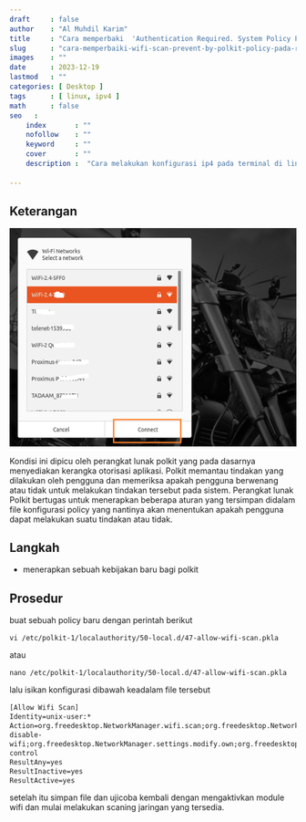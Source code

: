 ```yaml
---
draft     : false
author    : "Al Muhdil Karim"
title     : "Cara memperbaki  'Authentication Required. System Policy Prevents WiFi Scans' pada RedHat 9 "
slug      : "cara-memperbaiki-wifi-scan-prevent-by-polkit-policy-pada-red-hat-9"
images    : ""
date      : 2023-12-19
lastmod   : ""
categories: [ Desktop ]
tags      : [ linux, ipv4 ]
math      : false
seo   :
    index       : ""
    nofollow    : ""
    keyword     : ""
    cover       : ""
    description :  "Cara melakukan konfigurasi ip4 pada terminal di linux menggunakan perintah ip"

---
```


## Keterangan

![wifi](wifi-prevent-scan-1.png)

Kondisi ini dipicu oleh perangkat lunak polkit yang pada dasarnya menyediakan kerangka otorisasi aplikasi. Polkit memantau tindakan yang dilakukan oleh pengguna dan memeriksa apakah pengguna berwenang atau tidak untuk melakukan tindakan tersebut pada sistem. Perangkat lunak Polkit bertugas untuk menerapkan beberapa aturan yang tersimpan didalam file konfigurasi policy yang nantinya akan menentukan apakah pengguna dapat melakukan suatu tindakan atau tidak.

## Langkah

- menerapkan sebuah kebijakan baru bagi polkit

## Prosedur

buat sebuah policy baru dengan perintah berikut

```shell
vi /etc/polkit-1/localauthority/50-local.d/47-allow-wifi-scan.pkla
```

atau

```shell
nano /etc/polkit-1/localauthority/50-local.d/47-allow-wifi-scan.pkla
```

lalu isikan konfigurasi dibawah keadalam file tersebut

```shell
[Allow Wifi Scan]
Identity=unix-user:*
Action=org.freedesktop.NetworkManager.wifi.scan;org.freedesktop.NetworkManager.enable-disable-wifi;org.freedesktop.NetworkManager.settings.modify.own;org.freedesktop.NetworkManager.settings.modify.system;org.freedesktop.NetworkManager.network-control
ResultAny=yes
ResultInactive=yes
ResultActive=yes
```

setelah itu simpan file dan ujicoba kembali dengan mengaktivkan module wifi dan mulai melakukan scaning jaringan yang tersedia. 
